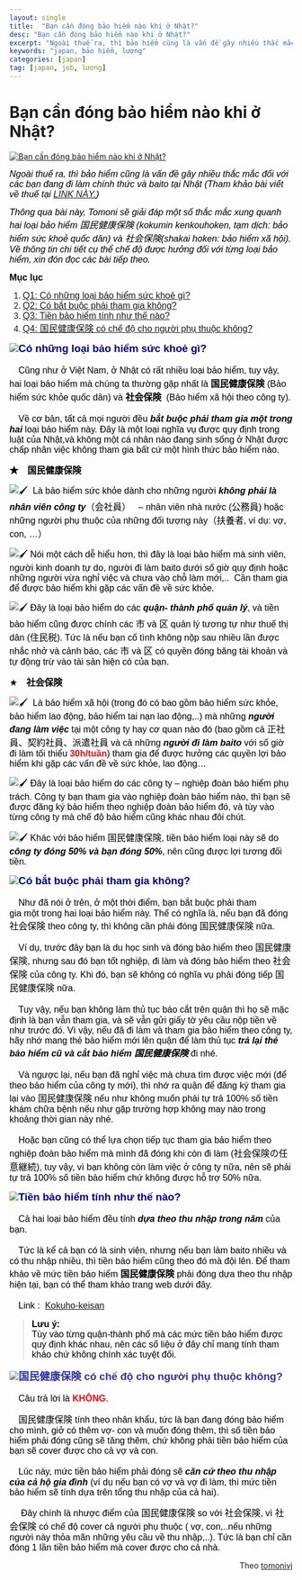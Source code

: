 ```yaml
---
layout: single
title:  "Bạn cần đóng bảo hiểm nào khi ở Nhật?"
desc: "Bạn cần đóng bảo hiểm nào khi ở Nhật?"
excerpt: "Ngoài thuế ra, thì bảo hiểm cũng là vấn đề gây nhiều thắc mắc đối với các bạn đang đi làm chính thức và baito tại Nhật"
keywords: "japan, bảo hiểm, lương"
categories: [japan]
tag: [japan, job, lương]
---
```


# Bạn cần đóng bảo hiểm nào khi ở Nhật?

[![](http://tomonivj.jp/resources/2017/01/bao-hiem-xa-hoi-702x336.png "Bạn cần đóng bảo hiểm nào khi ở Nhật?")](http://tomonivj.jp/resources/2017/01/bao-hiem-xa-hoi.png "Bạn cần đóng bảo hiểm nào khi ở Nhật?") 


<span style="color: #000000;">_<span style="font-size: 12pt; font-family: tahoma, arial, helvetica, sans-serif;">Ngoài thuế ra, thì bảo hiểm cũng là vấn đề gây nhiều thắc mắc đối với các bạn đang đi làm chính thức và baito tại Nhật (Tham khảo bài viết về thuế tại <span style="color: #0000ff;">[LINK NÀY.](http://tomonivj.jp/category/thue-bao-hiem-visa/thong-tin-thue/)</span>)</span>_</span>

<span style="color: #000000;">_<span style="font-size: 12pt; font-family: tahoma, arial, helvetica, sans-serif;">Thông qua bài này, Tomoni sẽ giải đáp một số thắc mắc xung quanh hai loại bảo hiểm 国民健康保険 (kokumin kenkouhoken, tạm dịch: bảo hiểm sức khoẻ quốc dân) và 社会保険(shakai hoken: bảo hiểm xã hội). Về thông tin chi tiết cụ thể chế độ được hưởng đối với từng loại bảo hiểm, xin đón đọc các bài tiếp theo.</span>_</span>

<span style="color: #000000;">**<span style="font-size: 12pt; font-family: tahoma, arial, helvetica, sans-serif;">Mục lục</span>**</span>

1.  <span style="font-size: 12pt; font-family: tahoma, arial, helvetica, sans-serif; color: #ff6600;">[Q1: Có những loại bảo hiểm sức khoẻ gì?](#anchor01)</span>
2.  <span style="font-size: 12pt; font-family: tahoma, arial, helvetica, sans-serif; color: #ff6600;">[Q2: Có bắt buộc phải tham gia không?](#anchor02)</span>
3.  <span style="font-size: 12pt; font-family: tahoma, arial, helvetica, sans-serif; color: #ff6600;">[Q3: Tiền bảo hiểm tính như thế nào?](#anchor03)</span>
4.  <span style="font-size: 12pt; font-family: tahoma, arial, helvetica, sans-serif; color: #ff6600;">[Q4: 国民健康保険 có chế độ cho người phụ thuộc không?](#anchor04)</span>


**<span style="font-family: tahoma, arial, helvetica, sans-serif; color: #000080; font-size: 14pt;">![](http://tomonivj.jp/resources/2017/01/faq.png)Có những loại bảo hiểm sức khoẻ gì?</span>**

<span style="font-size: 12pt; font-family: tahoma, arial, helvetica, sans-serif; color: #000000;">　Cũng như ở Việt Nam, ở Nhật có rất nhiều loại bảo hiểm, tuy vậy, hai loại bảo hiểm mà chúng ta thường gặp nhất là **国民健康保険** (Bảo hiểm sức khỏe quốc dân) và **社会保険**  (Bảo hiểm xã hội theo công ty).</span>

<span style="font-size: 12pt; font-family: tahoma, arial, helvetica, sans-serif; color: #000000;">　Về cơ bản, tất cả mọi người đều _**bắt buộc phải tham gia một trong hai**_ loại bảo hiểm này. Đây là một loại nghĩa vụ được quy định trong luật của Nhật,và không một cá nhân nào đang sinh sống ở Nhật được chấp nhân việc không tham gia bất cứ một hình thức bảo hiểm nào.</span>

**<span style="font-size: 12pt; font-family: tahoma, arial, helvetica, sans-serif; color: #000000;">★　国民健康保険</span>**

<span class="icon_size" style="font-size: 12pt; font-family: tahoma, arial, helvetica, sans-serif; color: #000000;">![🖌](https://s.w.org/images/core/emoji/2.2.1/svg/1f58c.svg)  Là bảo hiểm sức khỏe dành cho những người _**không phải là nhân viên công ty**_（会社員）   – nhân viên nhà nước (公務員) hoặc những người phụ thuộc của những đối tượng này（扶養者, ví dụ: vợ, con, …）</span>

<span class="icon_size" style="font-size: 12pt; font-family: tahoma, arial, helvetica, sans-serif; color: #000000;">![🖌](https://s.w.org/images/core/emoji/2.2.1/svg/1f58c.svg) Nói một cách dễ hiểu hơn, thì đây là loại bảo hiểm mà sinh viên, người kinh doanh tự do, người đi làm baito dưới số giờ quy định hoặc những người vừa nghỉ việc và chưa vào chỗ làm mới,..  Cần tham gia để được bảo hiểm khi gặp các vấn đề về sức khỏe.</span>

<span class="icon_size" style="font-size: 12pt; font-family: tahoma, arial, helvetica, sans-serif; color: #000000;">![🖌](https://s.w.org/images/core/emoji/2.2.1/svg/1f58c.svg) Đây là loại bảo hiểm do các _**quận- thành phố quản lý**_, và tiền bảo hiểm cũng được chính các 市 và 区 quản lý tương tự như thuế thị dân (住民税). Tức là nếu bạn cố tình không nộp sau nhiều lần được nhắc nhở và cảnh báo, các 市 và 区 có quyền đóng băng tài khoản và tự động trừ vào tài sản hiện có của bạn.</span>

<span style="font-size: 12pt; font-family: tahoma, arial, helvetica, sans-serif; color: #000000;">★　**社会保険**</span>

<span class="icon_size" style="font-size: 12pt; font-family: tahoma, arial, helvetica, sans-serif; color: #000000;">![🖌](https://s.w.org/images/core/emoji/2.2.1/svg/1f58c.svg)  Là bảo hiểm xã hội (trong đó có bao gồm bảo hiểm sức khỏe, bảo hiểm lao động, bảo hiểm tai nạn lao động,..) mà những _**người đang làm việc**_ tại một công ty hay cơ quan nào đó (bao gồm cả 正社員、契約社員、派遣社員 và cả những _**người đi làm baito**_ với số giờ đi làm tối thiểu <span style="color: #ff0000;">**30h/tuần**</span>) tham gia để được hưởng các quyền lợi bảo hiểm khi gặp các vấn đề về sức khỏe, lao động…</span>

<span class="icon_size" style="font-size: 12pt; font-family: tahoma, arial, helvetica, sans-serif; color: #000000;">![🖌](https://s.w.org/images/core/emoji/2.2.1/svg/1f58c.svg) Đây là loại bảo hiểm do các công ty – nghiệp đoàn bảo hiểm phụ trách. Công ty bạn tham gia vào nghiệp đoàn bảo hiểm nào, thì bạn sẽ được đăng ký bảo hiểm theo nghiệp đoàn bảo hiểm đó, và tùy vào từng công ty mà chế độ bảo hiểm cũng khác nhau đôi chút.</span>

<span class="icon_size" style="font-size: 12pt; font-family: tahoma, arial, helvetica, sans-serif; color: #000000;">![🖌](https://s.w.org/images/core/emoji/2.2.1/svg/1f58c.svg) Khác với bảo hiểm 国民健康保険, tiền bảo hiểm loại này sẽ do _**công ty đóng 50% và bạn đóng 50%**_, nên cũng được lợi tương đối tiền.</span>

**<span style="font-family: tahoma, arial, helvetica, sans-serif; color: #000080; font-size: 14pt;">![](http://tomonivj.jp/resources/2017/01/faq.png)Có bắt buộc phải tham gia không?</span>**

<span style="font-size: 12pt; font-family: tahoma, arial, helvetica, sans-serif; color: #000000;">　Như đã nói ở trên, ở một thời điểm, bạn bắt buộc phải tham gia một trong hai loại bảo hiểm này. Thế có nghĩa là, nếu bạn đã đóng 社会保険 theo công ty, thì không cần phải đóng 国民健康保険 nữa.</span>

<span style="font-size: 12pt; font-family: tahoma, arial, helvetica, sans-serif; color: #000000;">　Ví dụ, trước đây bạn là du học sinh và đóng bảo hiểm theo 国民健康保険, nhưng sau đó bạn tốt nghiệp, đi làm và đóng bảo hiểm theo 社会保険 của công ty. Khi đó, bạn sẽ không có nghĩa vụ phải đóng tiếp 国民健康保険 nữa.</span>

<span style="font-size: 12pt; font-family: tahoma, arial, helvetica, sans-serif; color: #000000;">　Tuy vậy, nếu bạn không làm thủ tục báo cắt trên quận thì họ sẽ mặc định là bạn vẫn tham gia, và sẽ vẫn gửi giấy tờ yêu cầu nộp tiền về như trước đó. Vì vậy, nếu đã đi làm và tham gia bảo hiểm theo công ty, hãy nhớ mang thẻ bảo hiểm mới lên quận để làm thủ tục _**trả lại thẻ bảo hiểm cũ và cắt bảo hiểm 国民健康保険**_ đi nhé.</span>

<span style="font-size: 12pt; font-family: tahoma, arial, helvetica, sans-serif; color: #000000;">　Và ngược lại, nếu bạn đã nghỉ việc mà chưa tìm được việc mới (để theo bảo hiểm của công ty mới), thì nhớ ra quận để đăng ký tham gia lại vào 国民健康保険 nếu như không muốn phải tự trả 100% số tiền khám chữa bệnh nếu như gặp trường hợp không may nào trong khoảng thời gian này nhé.</span>

<span style="font-size: 12pt; font-family: tahoma, arial, helvetica, sans-serif; color: #000000;">　Hoặc bạn cũng có thể lựa chọn tiếp tục tham gia bảo hiểm theo nghiệp đoàn bảo hiểm mà mình đã đóng khi còn đi làm (社会保険の任意継続), tuy vậy, vì bạn không còn làm việc ở công ty nữa, nên sẽ phải tự trả 100% số tiền bảo hiểm chứ không được hỗ trợ 50% nữa.</span>

<span style="font-family: tahoma, arial, helvetica, sans-serif; color: #000080;">**<span style="font-family: tahoma, arial, helvetica, sans-serif; color: #000080; font-size: 14pt;">![](http://tomonivj.jp/resources/2017/01/faq.png)</span><span style="font-size: 14pt;">Tiền bảo hiểm tính như thế nào?</span>**</span>

<span style="font-size: 12pt; font-family: tahoma, arial, helvetica, sans-serif; color: #000000;">　Cả hai loại bảo hiểm đều tính _**dựa theo thu nhập trong năm**_ của bạn.</span>

<span style="font-size: 12pt; font-family: tahoma, arial, helvetica, sans-serif; color: #000000;">　Tức là kể cả bạn có là sinh viên, nhưng nếu bạn làm baito nhiều và có thu nhập nhiều, thì tiền bảo hiểm cũng theo đó mà đội lên. Để tham khảo về mức tiền bảo hiểm **国民健康保険** phải đóng dựa theo thu nhập hiện tại, bạn có thể tham khảo trang web dưới đây.</span>

<span style="font-size: 12pt; font-family: tahoma, arial, helvetica, sans-serif; color: #000000;">　Link : <span style="color: #0000ff;"> [Kokuho-keisan](http://www.kokuho-keisan.com/calc/calc.php?area=131016)</span></span>

> **<span style="font-size: 12pt; font-family: tahoma, arial, helvetica, sans-serif; color: #000000;">Lưu ý:</span>**  
> <span style="font-size: 12pt; font-family: tahoma, arial, helvetica, sans-serif; color: #000000;">Tùy vào từng quận-thành phố mà các mức tiền bảo hiểm được quy định khác nhau, nên các số liệu ở đây chỉ mang tính tham khảo chứ không chính xác tuyệt đối.</span>

<span style="font-family: tahoma, arial, helvetica, sans-serif; color: #333399;">**<span style="font-family: tahoma, arial, helvetica, sans-serif; color: #000080; font-size: 14pt;">![](http://tomonivj.jp/resources/2017/01/faq.png)</span><span style="font-size: 14pt;">国民健康保険 có chế độ cho người phụ thuộc không?</span>**</span>

<span style="font-size: 12pt; font-family: tahoma, arial, helvetica, sans-serif; color: #000000;">　Câu trả lời là <span style="color: #ff0000;">**KHÔNG**</span>.</span>

<span style="font-size: 12pt; font-family: tahoma, arial, helvetica, sans-serif; color: #000000;">　国民健康保険 tính theo nhân khẩu, tức là bạn đang đóng bảo hiểm cho mình, giở có thêm vợ- con và muốn đóng thêm, thì số tiền bảo hiểm phải đóng cũng sẽ tăng thêm, chứ không phải tiền bảo hiểm của bạn sẽ cover được cho cả vợ và con.</span>

<span style="font-size: 12pt; font-family: tahoma, arial, helvetica, sans-serif; color: #000000;">　Lúc này, mức tiền bảo hiểm phải đóng sẽ _**căn cứ theo thu nhập của cả hộ gia đình**_ (ví dụ nếu bạn có vợ và vợ đi làm, thì mức tiền bảo hiểm sẽ tính dựa trên tổng thu nhập của cả hai).</span>

<span style="font-size: 12pt; font-family: tahoma, arial, helvetica, sans-serif; color: #000000;">　 Đây chính là nhược điểm của 国民健康保険 so với 社会保険, vì 社会保険 có chế độ cover cả người phụ thuộc ( vợ, con,..nếu những người này thỏa mãn những yêu cầu về thu nhập,..). Tức là bạn chỉ cần đóng 1 lần tiền bảo hiểm mà cover được cho cả nhà.</span>


<div style="text-align: right">Theo <a href="http://tomonivj.jp/ban-can-dong-bao-hiem-nao-khi-o-nhat/">tomonivj</a></div>